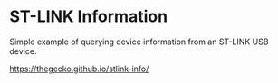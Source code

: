 # ST-LINK Information

Simple example of querying device information from an ST-LINK USB device.

https://thegecko.github.io/stlink-info/
